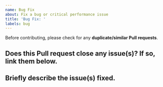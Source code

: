 ```yaml
---
name: Bug Fix
about: Fix a bug or critical performance issue
title: 'Bug Fix: '
labels: bug
---
```

Before contributing, please check for any **duplicate/similar Pull requests**.
## Does this Pull request close any issue(s)? If so, link them below.

## Briefly describe the issue(s) fixed.
